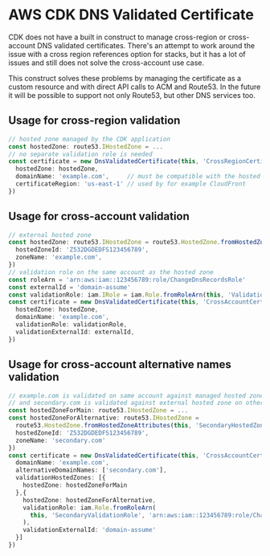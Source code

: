 # AWS CDK DNS Validated Certificate

CDK does not have a built in construct to manage cross-region or cross-account DNS validated certificates. There's an
attempt to work around the issue with a cross region references option for stacks, but it has a lot of issues and still
does not solve the cross-account use case.

This construct solves these problems by managing the certificate as a custom resource and with direct API calls to ACM
and Route53. In the future it will be possible to support not only Route53, but other DNS services too.

## Usage for cross-region validation

```typescript
// hosted zone managed by the CDK application
const hostedZone: route53.IHostedZone = ...
// no separate validation role is needed
const certificate = new DnsValidatedCertificate(this, 'CrossRegionCertificate', {
  hostedZone: hostedZone,
  domainName: 'example.com',     // must be compatible with the hosted zone
  certificateRegion: 'us-east-1' // used by for example CloudFront
})
```

## Usage for cross-account validation

```typescript
// external hosted zone
const hostedZone: route53.IHostedZone = route53.HostedZone.fromHostedZoneAttributes(this, 'HostedZone', {
  hostedZoneId: 'Z532DGDEDFS123456789',
  zoneName: 'example.com',
})
// validation role on the same account as the hosted zone
const roleArn = 'arn:aws:iam::123456789:role/ChangeDnsRecordsRole'
const externalId = 'domain-assume'
const validationRole: iam.IRole = iam.Role.fromRoleArn(this, 'ValidationRole', roleArn)
const certificate = new DnsValidatedCertificate(this, 'CrossAccountCertificate', {
  hostedZone: hostedZone,
  domainName: 'example.com',
  validationRole: validationRole,
  validationExternalId: externalId,
})
```

## Usage for cross-account alternative names validation

```typescript
// example.com is validated on same account against managed hosted zone
// and secondary.com is validated against external hosted zone on other account
const hostedZoneForMain: route53.IHostedZone = ...
const hostedZoneForAlternative: route53.IHostedZone =
  route53.HostedZone.fromHostedZoneAttributes(this, 'SecondaryHostedZone', {
  hostedZoneId: 'Z532DGDEDFS123456789',
  zoneName: 'secondary.com'
})
const certificate = new DnsValidatedCertificate(this, 'CrossAccountCertificate', {
  domainName: 'example.com',
  alternativeDomainNames: ['secondary.com'],
  validationHostedZones: [{
    hostedZone: hostedZoneForMain
  },{
    hostedZone: hostedZoneForAlternative,
    validationRole: iam.Role.fromRoleArn(
      this, 'SecondaryValidationRole', 'arn:aws:iam::123456789:role/ChangeDnsRecordsRole'
    ),
    validationExternalId: 'domain-assume'
  }]
})
```
